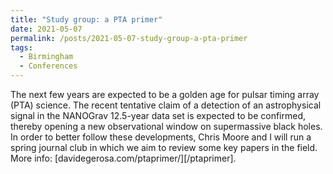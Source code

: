```yaml
---
title: "Study group: a PTA primer"
date: 2021-05-07
permalink: /posts/2021-05-07-study-group-a-pta-primer
tags:
  - Birmingham
  - Conferences
---
```


The next few years are expected to be a golden age for pulsar timing array (PTA) science. The recent tentative claim of a detection of an astrophysical signal in the NANOGrav 12.5-year data set is expected to be confirmed, thereby opening a new observational window on supermassive black holes. In order to better follow these developments, Chris Moore and I will run a spring journal club in which we aim to review some key papers in the field. More info: [davidegerosa.com/ptaprimer/][/ptaprimer].


